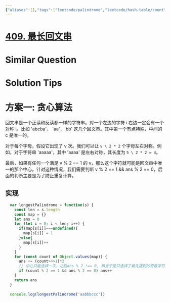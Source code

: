 ```yaml
---
{"aliases":[],"tags":["leetcode/palindrome","leetcode/hash-table/count","leetcode/greedy-algorithm"],"review-dates":[],"dg-publish":true,"difficulty":"easy","date-created":"2023-07-30-Sun, 3:29:33 pm","date-modified":"2023-07-30-Sun, 3:33:33 pm","permalink":"/programming/basic/leetcode/409. 最长回文串/","dgPassFrontmatter":true}
---
```



# [409. 最长回文串](https://leetcode.cn/problems/longest-palindrome/)

# Similar Question

# Solution Tips

# 方案一: 贪心算法

回文串是一个正读和反读都一样的字符串。对一个左边的字符 i 右边一定会有一个对称 i。比如 'abcba'， 'aa'，'bb' 这几个回文串。其中第一个有点特殊，中间的 c 是唯一的。

对于每个字母，假设它出现了 v 次。我们可以让 `v \ 2 * 2` 个字母左右对称。例如，对于字符串 'aaaaa'，其中 'aaaa' 是左右对称，其长度为 `5 \ 2 * 2 = 4`。

最后，如果有任何一个满足 v % 2 == 1 的 v，那么这个字符就可能是回文串中唯一的那个中心。针对这种情况，我们需要判断 v % 2 == 1 && ans % 2 == 0，后面的判断主要是为了防止重复计算。

## 实现

```js
  var longestPalindrome = function(s) {
    const len = s.length
    const map = {}
    let ans = 0
    for (let i = 0; i < len; i++) {
      if(map[s[i]]===undefined){
        map[s[i]] = 1
      }else{
        map[s[i]]++
      }
    }
    for (const count of Object.values(map)) {
      ans += (count>>>1)*2
      // 中心只能选择一次，之后ans % 2 !== 0, 相当于是只选择了最先遇到的奇数字符为中心
      if (count % 2 == 1 && ans % 2 == 0) ans++
    }
    return ans
  }
  
  console.log(longestPalindrome('aabbbccc'))
```
